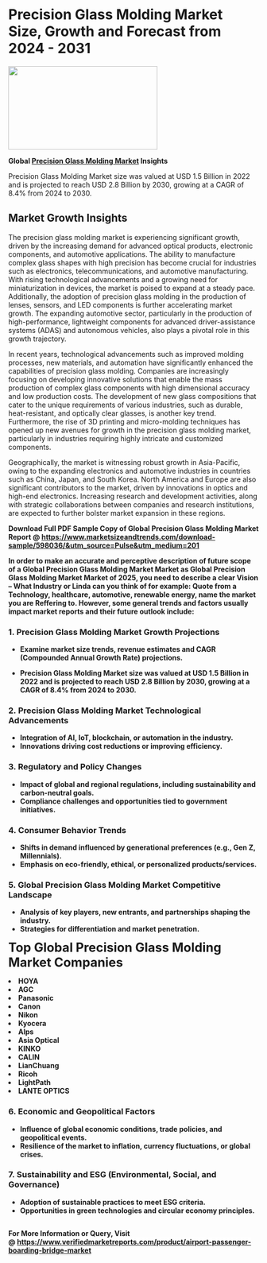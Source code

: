 <H1>Precision Glass Molding Market Size, Growth and Forecast from 2024 - 2031</H1><img class="aligncenter size-medium wp-image-584254" src="https://thirdeyenews.in/wp-content/uploads/2024/09/Global-Market-Research-300x168.jpeg" alt="" width="300" height="168" /><p><strong>Global&nbsp;<a href="https://www.marketsizeandtrends.com/download-sample/598036/&amp;utm_source=Pulse&amp;utm_medium=201">Precision Glass Molding Market</a> Insights</strong></p><p>Precision Glass Molding Market size was valued at USD 1.5 Billion in 2022 and is projected to reach USD 2.8 Billion by 2030, growing at a CAGR of 8.4% from 2024 to 2030.</p><p><h2>Market Growth Insights</h2> <p>The precision glass molding market is experiencing significant growth, driven by the increasing demand for advanced optical products, electronic components, and automotive applications. The ability to manufacture complex glass shapes with high precision has become crucial for industries such as electronics, telecommunications, and automotive manufacturing. With rising technological advancements and a growing need for miniaturization in devices, the market is poised to expand at a steady pace. Additionally, the adoption of precision glass molding in the production of lenses, sensors, and LED components is further accelerating market growth. The expanding automotive sector, particularly in the production of high-performance, lightweight components for advanced driver-assistance systems (ADAS) and autonomous vehicles, also plays a pivotal role in this growth trajectory.</p> <p><strong></strong></p> <p>In recent years, technological advancements such as improved molding processes, new materials, and automation have significantly enhanced the capabilities of precision glass molding. Companies are increasingly focusing on developing innovative solutions that enable the mass production of complex glass components with high dimensional accuracy and low production costs. The development of new glass compositions that cater to the unique requirements of various industries, such as durable, heat-resistant, and optically clear glasses, is another key trend. Furthermore, the rise of 3D printing and micro-molding techniques has opened up new avenues for growth in the precision glass molding market, particularly in industries requiring highly intricate and customized components.</p> <p>Geographically, the market is witnessing robust growth in Asia-Pacific, owing to the expanding electronics and automotive industries in countries such as China, Japan, and South Korea. North America and Europe are also significant contributors to the market, driven by innovations in optics and high-end electronics. Increasing research and development activities, along with strategic collaborations between companies and research institutions, are expected to further bolster market expansion in these regions.</p> <p><strong></p><p><span class=""><strong>Download Full PDF Sample Copy of Global Precision Glass Molding Market Report</strong> @ <a href="https://www.marketsizeandtrends.com/download-sample/598036/&amp;utm_source=Pulse&amp;utm_medium=201" target="_blank">https://www.marketsizeandtrends.com/download-sample/598036/&amp;utm_source=Pulse&amp;utm_medium=201</a></span></p><p>In order to make an accurate and perceptive description of future scope of a Global&nbsp;Precision Glass Molding Market Market as Global&nbsp;Precision Glass Molding Market Market of 2025, you need to describe a clear Vision &ndash; What Industry or Linda can you think of for example: Quote from a Technology, healthcare, automotive, renewable energy, name the market you are Reffering to. However, some general trends and factors usually impact market reports and their future outlook include:</p><h3>1.&nbsp;<strong>Precision Glass Molding Market Growth Projections</strong></h3><ul><li>Examine market size trends, revenue estimates and CAGR (Compounded Annual Growth Rate) projections.</li><li><p>Precision Glass Molding Market size was valued at USD 1.5 Billion in 2022 and is projected to reach USD 2.8 Billion by 2030, growing at a CAGR of 8.4% from 2024 to 2030.</p></li></ul><h3>2.&nbsp;<strong>Precision Glass Molding Market Technological Advancements</strong></h3><ul><li>Integration of AI, IoT, blockchain, or automation in the industry.</li><li>Innovations driving cost reductions or improving efficiency.</li></ul><h3>3.&nbsp;<strong>Regulatory and Policy Changes</strong></h3><ul><li>Impact of global and regional regulations, including sustainability and carbon-neutral goals.</li><li>Compliance challenges and opportunities tied to government initiatives.</li></ul><h3>4.&nbsp;<strong>Consumer Behavior Trends</strong></h3><ul><li>Shifts in demand influenced by generational preferences (e.g., Gen Z, Millennials).</li><li>Emphasis on eco-friendly, ethical, or personalized products/services.</li></ul><h3>5.&nbsp;<strong>Global Precision Glass Molding Market Competitive Landscape</strong></h3><ul><li>Analysis of key players, new entrants, and partnerships shaping the industry.</li><li>Strategies for differentiation and market penetration.</li></ul><p data-pm-slice="1 1 []"><span style="color: inherit; font-family: inherit; font-size: 25px;">Top Global Precision Glass Molding Market Companies</span></p><div class="" data-test-id=""><p><li>HOYA</li><li> AGC</li><li> Panasonic</li><li> Canon</li><li> Nikon</li><li> Kyocera</li><li> Alps</li><li> Asia Optical</li><li> KINKO</li><li> CALIN</li><li> LianChuang</li><li> Ricoh</li><li> LightPath</li><li> LANTE OPTICS</li></p></div><h3>6.&nbsp;<strong>Economic and Geopolitical Factors</strong></h3><ul><li>Influence of global economic conditions, trade policies, and geopolitical events.</li><li>Resilience of the market to inflation, currency fluctuations, or global crises.</li></ul><h3>7.&nbsp;<strong>Sustainability and ESG (Environmental, Social, and Governance)</strong></h3><ul><li>Adoption of sustainable practices to meet ESG criteria.</li><li>Opportunities in green technologies and circular economy principles.</li></ul><h2><strong style="font-size: 14px;">For More Information or Query, Visit @&nbsp;</strong><a style="background-color: #ffffff; font-size: 14px;" href="https://www.marketsizeandtrends.com/report/precision-glass-molding-market/" target="_blank">https://www.verifiedmarketreports.com/product/airport-passenger-boarding-bridge-market</a></h2>
